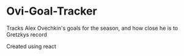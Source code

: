 # Ovi-Goal-Tracker
Tracks Alex Ovechkin's goals for the season, and how close he is to Gretzkys record

Created using react
